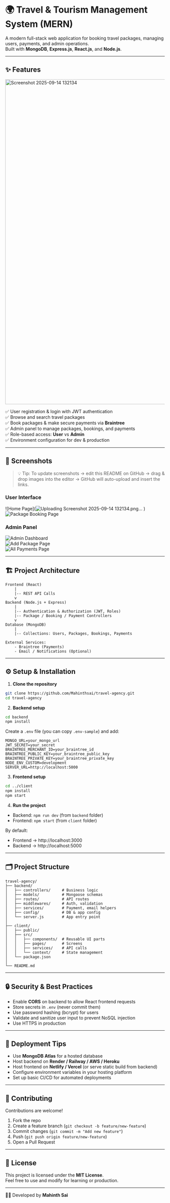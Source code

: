 # 🌍 Travel & Tourism Management System (MERN)

A modern full-stack web application for booking travel packages, managing users, payments, and admin operations.  
Built with **MongoDB**, **Express.js**, **React.js**, and **Node.js**.

---

## ✨ Features
<img width="1919" height="1023" alt="Screenshot 2025-09-14 132134" src="https://github.com/user-attachments/assets/c4250b00-19f0-4826-9088-b627b59c1402" />

✅ User registration & login with JWT authentication  
✅ Browse and search travel packages  
✅ Book packages & make secure payments via **Braintree**  
✅ Admin panel to manage packages, bookings, and payments  
✅ Role-based access: **User** vs **Admin**  
✅ Environment configuration for dev & production

---

## 📸 Screenshots

> 💡 Tip: To update screenshots → edit this README on GitHub → drag & drop images into the editor → GitHub will auto-upload and insert the links.

### User Interface
![Home Page](![Uploading Screenshot 2025-09-14 132134.png…]()
)  
![Package Booking Page](PUT_LINK_HERE)

### Admin Panel
![Admin Dashboard](PUT_LINK_HERE)  
![Add Package Page](PUT_LINK_HERE)  
![All Payments Page](PUT_LINK_HERE)

---

## 🏗️ Project Architecture

~~~text
Frontend (React)
    |
    |-- REST API Calls
    v
Backend (Node.js + Express)
    |
    |-- Authentication & Authorization (JWT, Roles)
    |-- Package / Booking / Payment Controllers
    v
Database (MongoDB)
    |
    |-- Collections: Users, Packages, Bookings, Payments

External Services:
    - Braintree (Payments)
    - Email / Notifications (Optional)
~~~

---

## ⚙️ Setup & Installation

1. **Clone the repository**

~~~bash
git clone https://github.com/Mahinthsai/travel-agency.git
cd travel-agency
~~~

2. **Backend setup**

~~~bash
cd backend
npm install
~~~

Create a `.env` file (you can copy `.env-sample`) and add:

~~~env
MONGO_URL=your_mongo_url
JWT_SECRET=your_secret
BRAINTREE_MERCHANT_ID=your_braintree_id
BRAINTREE_PUBLIC_KEY=your_braintree_public_key
BRAINTREE_PRIVATE_KEY=your_braintree_private_key
NODE_ENV_CUSTOM=development
SERVER_URL=http://localhost:5000
~~~

3. **Frontend setup**

~~~bash
cd ../client
npm install
npm start
~~~

4. **Run the project**

- Backend: `npm run dev` (from `backend` folder)  
- Frontend: `npm start` (from `client` folder)

By default:  
- Frontend → http://localhost:3000  
- Backend → http://localhost:5000

---

## 🗂️ Project Structure

~~~text
travel-agency/
├── backend/
│   ├── controllers/     # Business logic
│   ├── models/          # Mongoose schemas
│   ├── routes/          # API routes
│   ├── middlewares/     # Auth, validation
│   ├── services/        # Payment, email helpers
│   ├── config/          # DB & app config
│   └── server.js        # App entry point
│
├── client/
│   ├── public/
│   ├── src/
│   │   ├── components/  # Reusable UI parts
│   │   ├── pages/       # Screens
│   │   ├── services/    # API calls
│   │   └── context/     # State management
│   └── package.json
│
└── README.md
~~~

---

## 🔒 Security & Best Practices

- Enable **CORS** on backend to allow React frontend requests  
- Store secrets in `.env` (never commit them)  
- Use password hashing (bcrypt) for users  
- Validate and sanitize user input to prevent NoSQL injection  
- Use HTTPS in production

---

## 🚀 Deployment Tips

- Use **MongoDB Atlas** for a hosted database  
- Host backend on **Render / Railway / AWS / Heroku**  
- Host frontend on **Netlify / Vercel** (or serve static build from backend)  
- Configure environment variables in your hosting platform  
- Set up basic CI/CD for automated deployments

---

## 🤝 Contributing

Contributions are welcome!

1. Fork the repo  
2. Create a feature branch (`git checkout -b feature/new-feature`)  
3. Commit changes (`git commit -m "Add new feature"`)  
4. Push (`git push origin feature/new-feature`)  
5. Open a Pull Request

---

## 📜 License

This project is licensed under the **MIT License**.  
Feel free to use and modify for learning or production.

---

👨‍💻 Developed by **Mahinth Sai**

